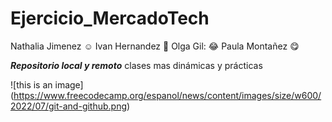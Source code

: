 
# Ejercicio_MercadoTech
Nathalia Jimenez :relaxed:
Ivan Hernandez :ghost:
Olga Gil: :joy:
Paula Montañez :yum:


***Repositorio local y remoto***
clases mas dinámicas y prácticas 

![this is an image] (https://www.freecodecamp.org/espanol/news/content/images/size/w600/2022/07/git-and-github.png)
